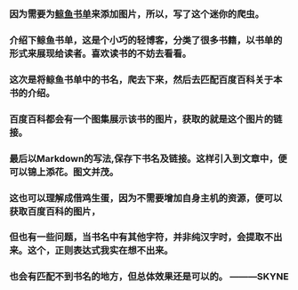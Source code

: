 ###  因为需要为[鲸鱼书单](http://www.jingyu.in)来添加图片，所以，写了这个迷你的爬虫。

### 介绍下鲸鱼书单，这是个小巧的轻博客，分类了很多书籍，以书单的形式来展现给读者。喜欢读书的不妨去看看。

### 这次是将鲸鱼书单中的书名，爬去下来，然后去匹配百度百科关于本书的介绍。

### 百度百科都会有一个图集展示该书的图片，获取的就是这个图片的链接。

### 最后以Markdown的写法,保存下书名及链接。这样引入到文章中，便可以锦上添花。图文并茂。

### 这也可以理解成借鸡生蛋，因为不需要增加自身主机的资源，便可以获取百度百科的图片，

### 但也有一些问题，当书名中有其他字符，并非纯汉字时，会提取不出来。这个，正则表达式我实在想不出来。

### 也会有匹配不到书名的地方，但总体效果还是可以的。           ———SKYNE